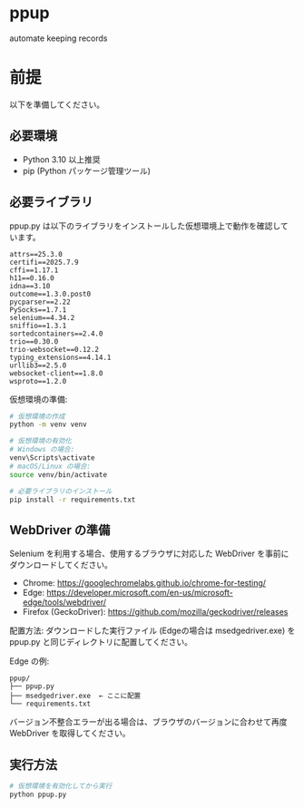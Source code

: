 # ppup
automate keeping records

# 前提
以下を準備してください。

## 必要環境
- Python 3.10 以上推奨
- pip (Python パッケージ管理ツール)

## 必要ライブラリ
ppup.py は以下のライブラリをインストールした仮想環境上で動作を確認しています。
```
attrs==25.3.0
certifi==2025.7.9
cffi==1.17.1
h11==0.16.0
idna==3.10
outcome==1.3.0.post0
pycparser==2.22
PySocks==1.7.1
selenium==4.34.2
sniffio==1.3.1
sortedcontainers==2.4.0
trio==0.30.0
trio-websocket==0.12.2
typing_extensions==4.14.1
urllib3==2.5.0
websocket-client==1.8.0
wsproto==1.2.0
```

仮想環境の準備:
```bash
# 仮想環境の作成
python -m venv venv

# 仮想環境の有効化
# Windows の場合:
venv\Scripts\activate
# macOS/Linux の場合:
source venv/bin/activate

# 必要ライブラリのインストール
pip install -r requirements.txt
```

## WebDriver の準備
Selenium を利用する場合、使用するブラウザに対応した WebDriver を事前にダウンロードしてください。
- Chrome: https://googlechromelabs.github.io/chrome-for-testing/
- Edge: https://developer.microsoft.com/en-us/microsoft-edge/tools/webdriver/
- Firefox (GeckoDriver): https://github.com/mozilla/geckodriver/releases

配置方法:
ダウンロードした実行ファイル (Edgeの場合は msedgedriver.exe) を ppup.py と同じディレクトリに配置してください。

Edge の例:
```
ppup/
├── ppup.py
├── msedgedriver.exe  ← ここに配置
└── requirements.txt
```

バージョン不整合エラーが出る場合は、ブラウザのバージョンに合わせて再度 WebDriver を取得してください。

## 実行方法
```bash
# 仮想環境を有効化してから実行
python ppup.py
```
